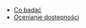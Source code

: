 
 - [Co badać](procesy/00_co_badac.md)
 - [Ocenianie dostępności](procesy/ocenianie_dostepnosci.md)
